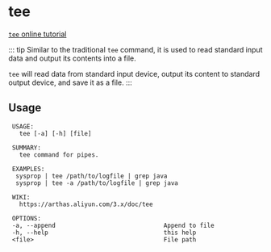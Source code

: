 # tee

[`tee` online tutorial](https://arthas.aliyun.com/3.x/doc/arthas-tutorials.html?language=en&id=command-tee)

::: tip
Similar to the traditional `tee` command, it is used to read standard input data and output its contents into a file.

`tee` will read data from standard input device, output its content to standard output device, and save it as a file.
:::

## Usage

```
 USAGE:
   tee [-a] [-h] [file]

 SUMMARY:
   tee command for pipes.

 EXAMPLES:
  sysprop | tee /path/to/logfile | grep java
  sysprop | tee -a /path/to/logfile | grep java

 WIKI:
   https://arthas.aliyun.com/3.x/doc/tee

 OPTIONS:
 -a, --append                              Append to file
 -h, --help                                this help
 <file>                                    File path
```
